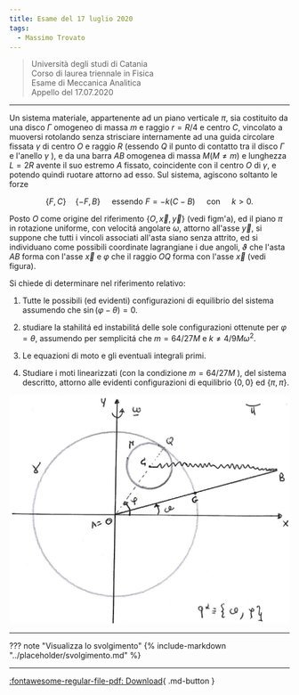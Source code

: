 ```yaml
---
title: Esame del 17 luglio 2020
tags:
  - Massimo Trovato
---
```


>Università degli studi di Catania<br> Corso di laurea triennale in Fisica<br> Esame di Meccanica Analitica<br> Appello del 17.07.2020

---

Un sistema materiale, appartenente ad un piano verticale $\pi$, sia
costituito da una disco $\Gamma$ omogeneo di massa $m$ e raggio
$r=R / 4$ e centro $C$, vincolato a muoversi rotolando senza strisciare
internamente ad una guida circolare fissata $\gamma$ di centro $O$ e
raggio $R$ (essendo $Q$ il punto di contatto tra il disco $\Gamma$ e
l'anello $\gamma$ ), e da una barra $A B$ omogenea di massa
$M(M \neq m)$ e lunghezza $L=2 R$ avente il suo estremo $A$ fissato,
coincidente con il centro $O$ di $\gamma$, e potendo quindi ruotare
attorno ad esso. Sul sistema, agiscono soltanto le forze

$$\{F, C\} \quad\{-F, B\} \quad \text { essendo } F=-k(C-B) \quad \text { con } \quad k>0 \text {. }$$

Posto $O$ come origine del riferimento $\{O, \vec{x}, \vec{y}\}$ (vedi
figm'a), ed il piano $\pi$ in rotazione uniforme, con velocitá angolare
$\omega$, attorno all'asse $\vec{y}$, si suppone che tutti i vincoli
associati all'asta siano senza attrito, ed si individuano come possibili
coordinate lagrangiane i due angoli, $\vartheta$ che l'asta $A B$ forma
con l'asse $\vec{x}$ e $\varphi$ che il raggio $O Q$ forma con l'asse
$\vec{x}$ (vedi figura).

Si chiede di determinare nel riferimento relativo:

1.  Tutte le possibili (ed evidenti) configurazioni di equilibrio del
    sistema assumendo che $\sin (\varphi-\theta)=0$.

2.  studiare la stahilitá ed instabilitá delle sole configurazioni
    ottenute per $\varphi=\theta$, assumendo per semplicitá che
    $m=64 / 27 M$ e $k \neq 4 / 9 M \omega^{2}$.

3.  Le equazioni di moto e gli eventuali integrali primi.

4.  Studiare i moti linearizzati (con la condizione $m=64 / 27 M$ ), del
    sistema descritto, attorno alle evidenti configurazioni di
    equilibrio $\{0,0\}$ ed $\{\pi, \pi\}$.

![image](images/2023_04_04_fdeaa97a1ff25f89fa04g-02.jpg)

---

??? note "Visualizza lo svolgimento"
    {% include-markdown "../placeholder/svolgimento.md" %}

---

[:fontawesome-regular-file-pdf: Download](pdf/2020-07-17.pdf){ .md-button }